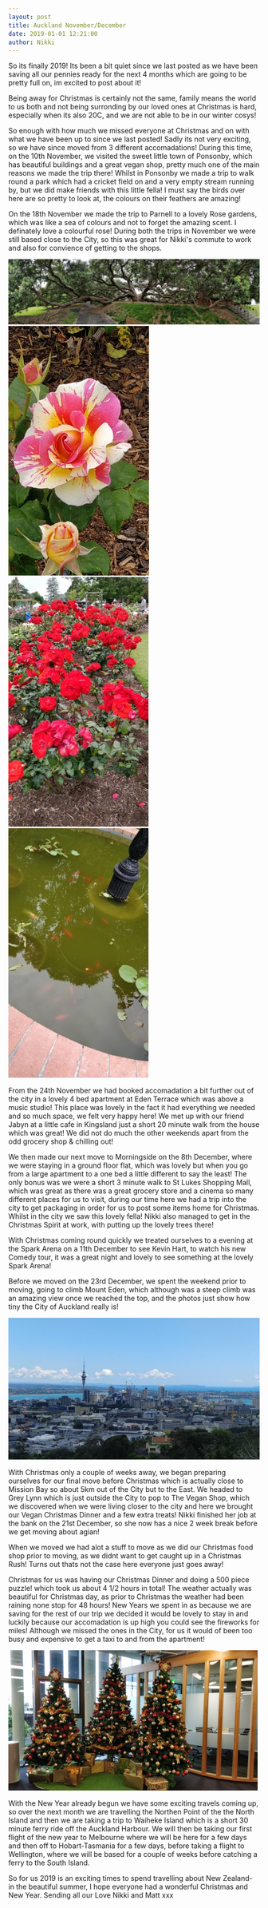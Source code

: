 ```yaml
---
layout: post
title: Auckland November/December
date: 2019-01-01 12:21:00
author: Nikki
---
```

So its finally 2019! Its been a bit quiet since we last posted as we have been saving all our pennies ready for the next 4 months which are going to be pretty full on, im excited to post about it!

Being away for Christmas is certainly not the same, family means the world to us both and not being surronding by our loved ones at Christmas is hard, especially when its also 20C, and we are not able to be in our winter cosys!

So enough with how much we missed everyone at Christmas and on with what we have been up to since we last posted! Sadly its not very exciting, so we have since moved from 3 different accomadations! During this time, on the 10th November, we visited the sweet little town of Ponsonby, which has beautiful buildings and a great vegan shop, pretty much one of the main reasons we made the trip there! Whilst in Ponsonby we made a trip to walk round a park which had a cricket field on and a very empty stream running by, but we did make friends with this little fella! I must say the birds over here are so pretty to look at, the colours on their feathers are amazing!

On the 18th November we made the trip to Parnell to a lovely Rose gardens, which was like a sea of colours and not to forget the amazing scent. I definately love a colourful rose! During both the trips in November we were still based close to the City, so this was great for Nikki's commute to work and also for convience of getting to the shops.

![tree](/assets/img/xmas/tree.jpg)
![rose](/assets/img/xmas/rose.jpg)
![roses](/assets/img/xmas/roses.jpg)
![pond](/assets/img/xmas/pond.jpg)

From the 24th November we had booked accomadation a bit further out of the city in a lovely 4 bed apartment at Eden Terrace which was above a music studio! This place was lovely in the fact it had everything we needed and so much space, we felt very happy here! We met up with our friend Jabyn at a little cafe in Kingsland just a short 20 minute walk from the house which was great! We did not do much the other weekends apart from the odd grocery shop & chilling out!

We then made our next move to Morningside on the 8th December, where we were staying in a ground floor flat, which was lovely but when you go from a large apartment to a one bed a little different to say the least! The only bonus was we were a short 3 minute walk to St Lukes Shopping Mall, which was great as there was a great grocery store and a cinema so many different places for us to visit, during our time here we had a trip into the city to get packaging in order for us to post some items home for Christmas. Whilst in the city we saw this lovely fella! Nikki also managed to get in the Christmas Spirit at work, with putting up the lovely trees there! 

With Christmas coming round quickly we treated ourselves to a evening at the Spark Arena on a 11th December to see Kevin Hart, to watch his new Comedy tour, it was a great night and lovely to see something at the lovely Spark Arena!

Before we moved on the 23rd December, we spent the weekend prior to moving, going to climb Mount Eden, which although was a steep climb was an amazing view once we reached the top, and the photos just show how tiny the City of Auckland really is!

![auckland](/assets/img/xmas/auckland.jpg)

With Christmas only a couple of weeks away, we began preparing ourselves for our final move before Christmas which is actually close to Mission Bay so about 5km out of the City but to the East. We headed to Grey Lynn which is just outside the City to pop to The Vegan Shop, which we discovered when we were living closer to the city and here we brought our Vegan Christmas Dinner and a few extra treats! Nikki finished her job at the bank on the 21st December, so she now has a nice 2 week break before we get moving about agian! 

When we moved we had alot a stuff to move as we did our Christmas food shop prior to moving, as we didnt want to get caught up in a Christmas Rush! Turns out thats not the case here everyone just goes away! 

Christmas for us was having our Christmas Dinner and doing a 500 piece puzzle! which took us about 4 1/2 hours in total! The weather actually was beautiful for Christmas day, as prior to Christmas the weather had been raining none stop for 48 hours! New Years we spent in as because we are saving for the rest of our trip we decided it would be lovely to stay in and luckily because our accomadation is up high you could see the fireworks for miles! Although we missed the ones in the City, for us it would of been too busy and expensive to get a taxi to and from the apartment!

![xmas](/assets/img/xmas/xmas.jpg)

With the New Year already begun we have some exciting travels coming up, so over the next month we are travelling the Northen Point of the the North Island and then we are taking a trip to Waiheke Island which is a short 30 minute ferry ride off the Auckland Harbour. We will then be taking our first flight of the new year to Melbourne where we will be here for a few days and then off to Hobart-Tasmania for a few days, before taking a flight to Wellington, where we will be based for a couple of weeks before catching a ferry to the South Island.

So for us 2019 is an exciting times to spend travelling about New Zealand- in the beautiful summer, I hope everyone had a wonderful Christmas and New Year. Sending all our Love Nikki and Matt xxx